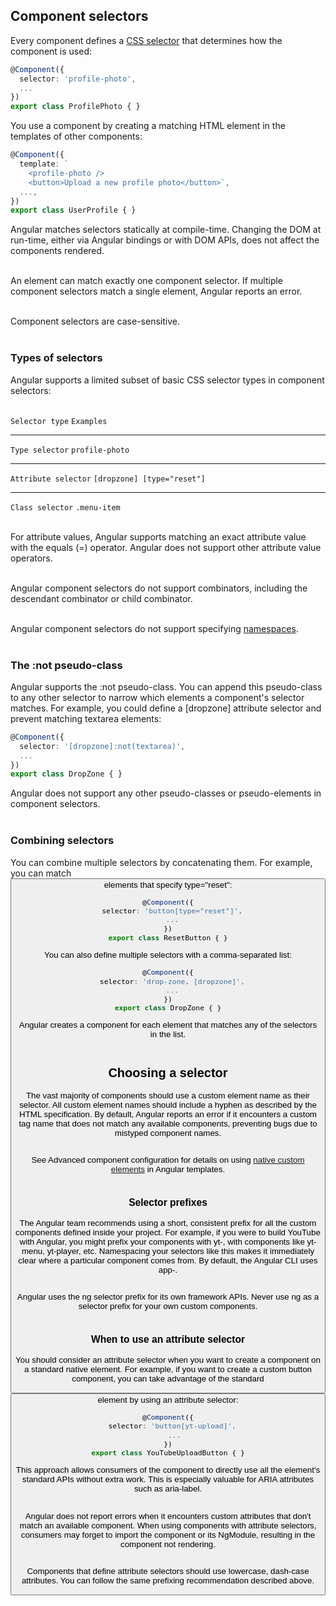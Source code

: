 ## Component selectors  
Every component defines a <a target="_blank" href="https://developer.mozilla.org/en-US/docs/Web/CSS/CSS_selectors" alt="CSS Selectors">CSS selector</a> that determines how the component is used:  
```typescript
@Component({
  selector: 'profile-photo',
  ...
})
export class ProfilePhoto { }
```  
You use a component by creating a matching HTML element in the templates of other components:  
```typescript
@Component({
  template: `
    <profile-photo />
    <button>Upload a new profile photo</button>`,
  ...,
})
export class UserProfile { }
```  
Angular matches selectors statically at compile-time. Changing the DOM at run-time, either via Angular bindings or with DOM APIs, does not affect the components rendered.  
<br>

An element can match exactly one component selector. If multiple component selectors match a single element, Angular reports an error.  
<br>

Component selectors are case-sensitive.  
<br>

### Types of selectors  
Angular supports a limited subset of basic CSS selector types in component selectors:  
<br>

```Selector type```	```Examples``` 

---  
```Type selector```	```profile-photo```  

---  
```Attribute selector``` ```[dropzone] [type="reset"]```  

---  
```Class selector```	```.menu-item```  
<br>

For attribute values, Angular supports matching an exact attribute value with the equals (=) operator. Angular does not support other attribute value operators.  
<br>

Angular component selectors do not support combinators, including the descendant combinator or child combinator.  
<br>

Angular component selectors do not support specifying <a target="_blank" href="https://developer.mozilla.org/en-US/docs/Web/SVG/Guides/Namespaces_crash_course" alt="Namespaces">namespaces</a>.  
<br>

### The :not pseudo-class  
Angular supports the :not pseudo-class. You can append this pseudo-class to any other selector to narrow which elements a component's selector matches. For example, you could define a [dropzone] attribute selector and prevent matching textarea elements:  
```typescript
@Component({
  selector: '[dropzone]:not(textarea)',
  ...
})
export class DropZone { }
```  
Angular does not support any other pseudo-classes or pseudo-elements in component selectors.  
<br>

### Combining selectors  
You can combine multiple selectors by concatenating them. For example, you can match <button> elements that specify type="reset":  
```typescript
@Component({
  selector: 'button[type="reset"]',
  ...
})
export class ResetButton { }
```  
You can also define multiple selectors with a comma-separated list:  
```typescript
@Component({
  selector: 'drop-zone, [dropzone]',
  ...
})
export class DropZone { }
```  
Angular creates a component for each element that matches any of the selectors in the list.  
<br>

## Choosing a selector  
The vast majority of components should use a custom element name as their selector. All custom element names should include a hyphen as described by the HTML specification. By default, Angular reports an error if it encounters a custom tag name that does not match any available components, preventing bugs due to mistyped component names.  
<br>

See Advanced component configuration for details on using <a target="_blank" href="https://developer.mozilla.org/en-US/docs/Web/API/Web_components" alt="Native Custom Elements">native custom elements</a> in Angular templates.  
<br>

### Selector prefixes  
The Angular team recommends using a short, consistent prefix for all the custom components defined inside your project. For example, if you were to build YouTube with Angular, you might prefix your components with yt-, with components like yt-menu, yt-player, etc. Namespacing your selectors like this makes it immediately clear where a particular component comes from. By default, the Angular CLI uses app-.  
<br>

Angular uses the ng selector prefix for its own framework APIs. Never use ng as a selector prefix for your own custom components.  
<br>

### When to use an attribute selector  
You should consider an attribute selector when you want to create a component on a standard native element. For example, if you want to create a custom button component, you can take advantage of the standard <button> element by using an attribute selector:  
```typescript
@Component({
  selector: 'button[yt-upload]',
   ...
})
export class YouTubeUploadButton { }
```  
This approach allows consumers of the component to directly use all the element's standard APIs without extra work. This is especially valuable for ARIA attributes such as aria-label.  
<br>

Angular does not report errors when it encounters custom attributes that don't match an available component. When using components with attribute selectors, consumers may forget to import the component or its NgModule, resulting in the component not rendering.  
<br>

Components that define attribute selectors should use lowercase, dash-case attributes. You can follow the same prefixing recommendation described above.
